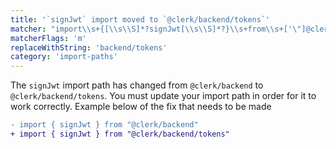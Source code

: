 ```yaml
---
title: '`signJwt` import moved to `@clerk/backend/tokens`'
matcher: "import\\s+{[\\s\\S]*?signJwt[\\s\\S]*?}\\s+from\\s+['\"]@clerk\\/(backend)(?!\/tokens)['\"]"
matcherFlags: 'm'
replaceWithString: 'backend/tokens'
category: 'import-paths'
---
```


The `signJwt` import path has changed from `@clerk/backend` to `@clerk/backend/tokens`. You must update your import path in order for it to work correctly. Example below of the fix that needs to be made

```diff
- import { signJwt } from "@clerk/backend"
+ import { signJwt } from "@clerk/backend/tokens"
```
